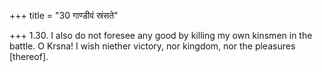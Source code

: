 +++
title = "30 गाण्डीवं स्रंसते"

+++
1.30. I also do not foresee any good by killing my own kinsmen in the
battle. O Krsna! I wish niether victory, nor kingdom, nor the pleasures
\[thereof\].
